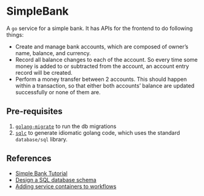 # SimpleBank

A `go` service for a simple bank. It has APIs for the frontend to do following things:

- Create and manage bank accounts, which are composed of owner’s name, balance, and currency.
- Record all balance changes to each of the account. So every time some money is added to or subtracted from the account, an account entry record will be created.
- Perform a money transfer between 2 accounts. This should happen within a transaction, so that either both accounts’ balance are updated successfully or none of them are.

## Pre-requisites

1. [`golang-migrate`](https://github.com/golang-migrate/migrate) to run the db migrations
2. [`sqlc`](https://github.com/kyleconroy/sqlc) to generate idiomatic golang code, which uses the standard `database/sql` library.

## References

- [Simple Bank Tutorial](https://dev.to/techschoolguru/design-db-schema-and-generate-sql-code-with-dbdiagram-io-4ko5)
- [Design a SQL database schema](dbdiagram.io)
- [Adding service containers to workflows](https://docs.github.com/en/free-pro-team@latest/actions/guides/creating-postgresql-service-containers)
